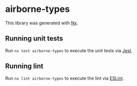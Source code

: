 # airborne-types

This library was generated with [Nx](https://nx.dev).

## Running unit tests

Run `nx test airborne-types` to execute the unit tests via [Jest](https://jestjs.io).

## Running lint

Run `nx lint airborne-types` to execute the lint via [ESLint](https://eslint.org/).
